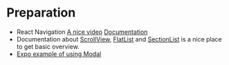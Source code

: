 # Preparation
- React Navigation
  [A nice video](https://www.youtube.com/watch?v=nQVCkqvU1uE&ab_channel=ReactNativeSchool)
  [Documentation](https://reactnavigation.org/docs/getting-started)
- Documentation about [ScrollView](https://reactnative.dev/docs/scrollview), [FlatList](https://reactnative.dev/docs/flatlist) and [SectionList](https://reactnative.dev/docs/sectionlist) is a nice place to get basic overview.
- [Expo example of using Modal](https://docs.expo.io/versions/latest/react-native/modal/)